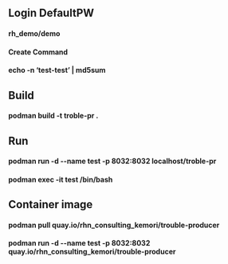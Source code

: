 
## Login DefaultPW
#### rh_demo/demo
#### Create Command
#### echo -n ‘test-test’ | md5sum

## Build
#### podman build -t troble-pr .
## Run
#### podman run -d --name test -p 8032:8032 localhost/troble-pr
#### podman exec -it test /bin/bash

## Container image
#### podman pull quay.io/rhn_consulting_kemori/trouble-producer
#### podman run -d --name test -p 8032:8032 quay.io/rhn_consulting_kemori/trouble-producer